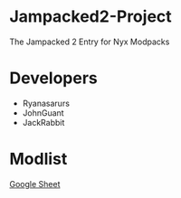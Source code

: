 # Jampacked2-Project
The Jampacked 2 Entry for Nyx Modpacks

# Developers
- Ryanasarurs
- JohnGuant
- JackRabbit

# Modlist
[Google Sheet](https://docs.google.com/spreadsheets/d/1U2YEvQ4C5O_1uUFvwbVg72HFOckIbKkcRN6LxPkydjs)
